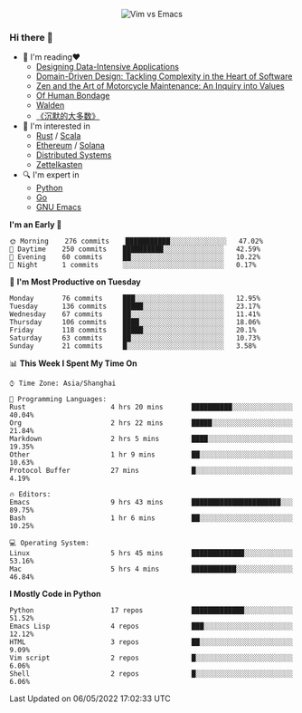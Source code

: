 <p align="center">
    <img src="https://gist.githubusercontent.com/coldnight/e696baffb094e71c96cb302118878eae/raw/40ea5053a6f66cc65f90f437e4173497da225958/banner.gif" alt="Vim vs Emacs" />
</p>

### Hi there 👋

- 📖 I'm reading❤️
    + [Designing Data-Intensive Applications](https://www.oreilly.com/library/view/designing-data-intensive-applications/9781491903063/)
    + [Domain-Driven Design: Tackling Complexity in the Heart of Software](https://www.dddcommunity.org/book/evans_2003/)
    + [Zen and the Art of Motorcycle Maintenance: An Inquiry into Values](https://en.wikipedia.org/wiki/Zen_and_the_Art_of_Motorcycle_Maintenance)
    + [Of Human Bondage](https://en.wikipedia.org/wiki/Of_Human_Bondage)
    + [Walden](https://en.wikipedia.org/wiki/Walden)
    + [《沉默的大多数》](https://en.wikipedia.org/wiki/Silent_majority)
- 🌱 I'm interested in
    + [Rust](https://www.rust-lang.org/) / [Scala](https://www.scala-lang.org/)
    + [Ethereum](https://ethereum.org/en/) / [Solana](https://solana.com/)
	+ [Distributed Systems](https://www.linuxzen.com/notes/topics/20200320174417_%E5%88%86%E5%B8%83%E5%BC%8F/)
	+ [Zettelkasten](https://www.linuxzen.com/notes/notes/20220120080920-slip_box/)
- 🔍 I'm expert in
    + [Python](https://www.python.org/)
    + [Go](https://go.dev/)
    + [GNU Emacs](https://www.gnu.org/software/emacs/)

<!--START_SECTION:waka-->
**I'm an Early 🐤** 

```text
🌞 Morning    276 commits    ███████████░░░░░░░░░░░░░░   47.02% 
🌆 Daytime    250 commits    ██████████░░░░░░░░░░░░░░░   42.59% 
🌃 Evening    60 commits     ██░░░░░░░░░░░░░░░░░░░░░░░   10.22% 
🌙 Night      1 commits      ░░░░░░░░░░░░░░░░░░░░░░░░░   0.17%

```
📅 **I'm Most Productive on Tuesday** 

```text
Monday       76 commits     ███░░░░░░░░░░░░░░░░░░░░░░   12.95% 
Tuesday      136 commits    █████░░░░░░░░░░░░░░░░░░░░   23.17% 
Wednesday    67 commits     ██░░░░░░░░░░░░░░░░░░░░░░░   11.41% 
Thursday     106 commits    ████░░░░░░░░░░░░░░░░░░░░░   18.06% 
Friday       118 commits    █████░░░░░░░░░░░░░░░░░░░░   20.1% 
Saturday     63 commits     ██░░░░░░░░░░░░░░░░░░░░░░░   10.73% 
Sunday       21 commits     █░░░░░░░░░░░░░░░░░░░░░░░░   3.58%

```


📊 **This Week I Spent My Time On** 

```text
⌚︎ Time Zone: Asia/Shanghai

💬 Programming Languages: 
Rust                     4 hrs 20 mins       ██████████░░░░░░░░░░░░░░░   40.04% 
Org                      2 hrs 22 mins       █████░░░░░░░░░░░░░░░░░░░░   21.84% 
Markdown                 2 hrs 5 mins        ████░░░░░░░░░░░░░░░░░░░░░   19.35% 
Other                    1 hr 9 mins         ██░░░░░░░░░░░░░░░░░░░░░░░   10.63% 
Protocol Buffer          27 mins             █░░░░░░░░░░░░░░░░░░░░░░░░   4.19%

🔥 Editors: 
Emacs                    9 hrs 43 mins       ██████████████████████░░░   89.75% 
Bash                     1 hr 6 mins         ██░░░░░░░░░░░░░░░░░░░░░░░   10.25%

💻 Operating System: 
Linux                    5 hrs 45 mins       █████████████░░░░░░░░░░░░   53.16% 
Mac                      5 hrs 4 mins        ███████████░░░░░░░░░░░░░░   46.84%

```

**I Mostly Code in Python** 

```text
Python                   17 repos            █████████████░░░░░░░░░░░░   51.52% 
Emacs Lisp               4 repos             ███░░░░░░░░░░░░░░░░░░░░░░   12.12% 
HTML                     3 repos             ██░░░░░░░░░░░░░░░░░░░░░░░   9.09% 
Vim script               2 repos             █░░░░░░░░░░░░░░░░░░░░░░░░   6.06% 
Shell                    2 repos             █░░░░░░░░░░░░░░░░░░░░░░░░   6.06%

```



 Last Updated on 06/05/2022 17:02:33 UTC
<!--END_SECTION:waka-->
